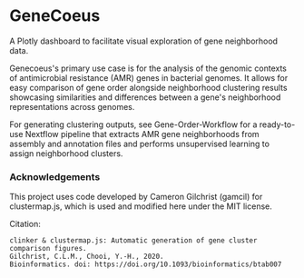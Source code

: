 # GeneCoeus
A Plotly dashboard to facilitate visual exploration of gene neighborhood data. 

Genecoeus's primary use case is for the analysis of the genomic contexts of antimicrobial resistance (AMR) genes in bacterial genomes. It allows for easy comparison of gene order alongside neighborhood clustering results showcasing similarities and differences between a gene's neighborhood representations across genomes. 

For generating clustering outputs, see Gene-Order-Workflow for a ready-to-use Nextflow pipeline that extracts AMR gene neighborhoods from assembly and annotation files and performs unsupervised learning to assign neighborhood clusters. 

### Acknowledgements 
This project uses code developed by Cameron Gilchrist (gamcil) for clustermap.js, which is used and modified here under the MIT license.

Citation: 
```
clinker & clustermap.js: Automatic generation of gene cluster comparison figures.
Gilchrist, C.L.M., Chooi, Y.-H., 2020.
Bioinformatics. doi: https://doi.org/10.1093/bioinformatics/btab007
```

